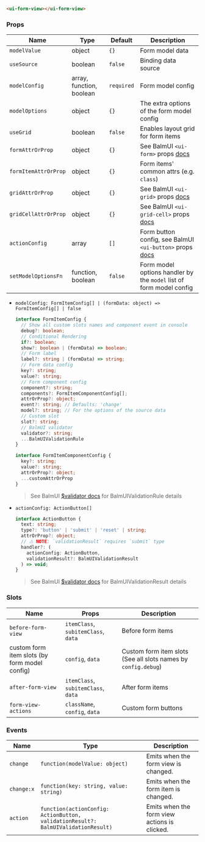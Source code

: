 ```html
<ui-form-view></ui-form-view>
```

### Props

| Name                 | Type                     | Default    | Description                                                                                                |
| -------------------- | ------------------------ | ---------- | ---------------------------------------------------------------------------------------------------------- |
| `modelValue`         | object                   | `{}`       | Form model data                                                                                            |
| `useSource`          | boolean                  | `false`    | Binding data source                                                                                        |
| `modelConfig`        | array, function, boolean | `required` | Form model config                                                                                          |
| `modelOptions`       | object                   | `{}`       | The extra options of the form model config                                                                 |
| `useGrid`            | boolean                  | `false`    | Enables layout grid for form items                                                                         |
| `formAttrOrProp`     | object                   | `{}`       | See BalmUI `<ui-form>` props [docs](https://v8.material.balmjs.com/#/layout/form)                          |
| `formItemAttrOrProp` | object                   | `{}`       | Form items' common attrs (e.g. `class`)                                                                    |
| `gridAttrOrProp`     | object                   | `{}`       | See BalmUI `<ui-grid>` props [docs](https://v8.material.balmjs.com/#/layout/grid)                          |
| `gridCellAttrOrProp` | object                   | `{}`       | See BalmUI `<ui-grid-cell>` props [docs](https://v8.material.balmjs.com/#/layout/grid)                     |
| `actionConfig`       | array                    | `[]`       | Form button config, see BalmUI `<ui-button>` props [docs](https://v8.material.balmjs.com/#/general/button) |
| `setModelOptionsFn`  | function, boolean        | `false`    | Form model options handler by the `model` list of form model config                                        |

- `modelConfig: FormItemConfig[] | (formData: object) => FormItemConfig[] | false`

  ```ts
  interface FormItemConfig {
    // Show all custom slots names and component event in console
    debug?: boolean;
    // Conditional Rendering
    if?: boolean;
    show?: boolean | (formData) => boolean;
    // Form label
    label?: string | (formData) => string;
    // Form data config
    key?: string;
    value?: string;
    // Form component config
    component?: string;
    components?: FormItemComponentConfig[];
    attrOrProp?: object;
    event?: string; // Defaults: 'change'
    model?: string; // For the options of the source data
    // Custom slot
    slot?: string;
    // BalmUI validator
    validator?: string;
    ...BalmUIValidationRule
  }

  interface FormItemComponentConfig {
    key?: string;
    value?: string;
    attrOrProp?: object;
    ...customAttrOrProp
  }
  ```

  > See BalmUI [$validator docs](https://v8.material.balmjs.com/#/data-input/validator) for BalmUIValidationRule details

- `actionConfig: ActionButton[]`

  ```ts
  interface ActionButton {
    text: string;
    type?: 'button' | 'submit' | 'reset' | string;
    attrOrProp?: object;
    // ⚠️ NOTE: `validationResult` requires `submit` type
    handler?: (
      actionConfig: ActionButton,
      validationResult?: BalmUIValidationResult
    ) => void;
  }
  ```

  > See BalmUI [$validator docs](https://v8.material.balmjs.com/#/data-input/validator) for BalmUIValidationResult details

### Slots

| Name                                          | Props                               | Description                                                    |
| --------------------------------------------- | ----------------------------------- | -------------------------------------------------------------- |
| `before-form-view`                            | `itemClass`, `subitemClass`, `data` | Before form items                                              |
| custom form item slots (by form model config) | `config`, `data`                    | Custom form item slots (See all slots names by `config.debug`) |
| `after-form-view`                             | `itemClass`, `subitemClass`, `data` | After form items                                               |
| `form-view-actions`                           | `className`, `config`, `data`       | Custom form buttons                                            |

### Events

| Name       | Type                                                                              | Description                                  |
| ---------- | --------------------------------------------------------------------------------- | -------------------------------------------- |
| `change`   | `function(modelValue: object)`                                                    | Emits when the form view is changed.         |
| `change:x` | `function(key: string, value: string)`                                            | Emits when the form item is changed.         |
| `action`   | `function(actionConfig: ActionButton, validationResult?: BalmUIValidationResult)` | Emits when the form view actions is clicked. |
